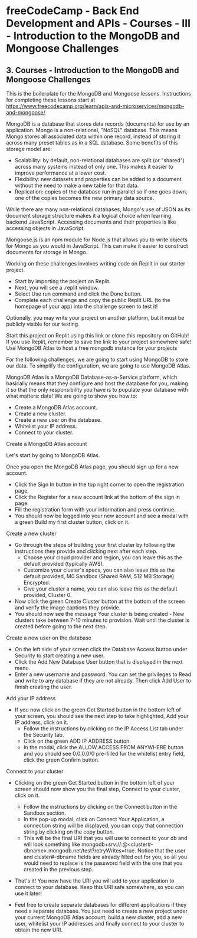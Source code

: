 # freeCodeCamp - Back End Development and APIs - Courses - III - Introduction to the MongoDB and Mongoose Challenges


## 3. Courses - Introduction to the MongoDB and Mongoose Challenges

This is the boilerplate for the MongoDB and Mongoose lessons. Instructions for completing these lessons start at https://www.freecodecamp.org/learn/apis-and-microservices/mongodb-and-mongoose/

MongoDB is a database that stores data records (documents) for use by an application. Mongo is a non-relational, "NoSQL" database. This means Mongo stores all associated data within one record, instead of storing it across many preset tables as in a SQL database. Some benefits of this storage model are:

  *  Scalability: by default, non-relational databases are split (or "shared") across many systems instead of only one. This makes it easier to improve performance at a lower cost.
  *  Flexibility: new datasets and properties can be added to a document without the need to make a new table for that data.
  *  Replication: copies of the database run in parallel so if one goes down, one of the copies becomes the new primary data source.

While there are many non-relational databases, Mongo's use of JSON as its document storage structure makes it a logical choice when learning backend JavaScript. Accessing documents and their properties is like accessing objects in JavaScript.

Mongoose.js is an npm module for Node.js that allows you to write objects for Mongo as you would in JavaScript. This can make it easier to construct documents for storage in Mongo.

Working on these challenges involves writing code on Replit in our starter project.

  *  Start by importing the project on Replit.
  *  Next, you will see a .replit window.
  *  Select Use run command and click the Done button.
  *  Complete each challenge and copy the public Replit URL (to the homepage of your app) into the challenge screen to test it!

Optionally, you may write your project on another platform, but it must be publicly visible for our testing.

Start this project on Replit using this link or clone this repository on GitHub! If you use Replit, remember to save the link to your project somewhere safe!
Use MongoDB Atlas to host a free mongodb instance for your projects

For the following challenges, we are going to start using MongoDB to store our data. To simplify the configuration, we are going to use MongoDB Atlas.

MongoDB Atlas is a MongoDB Database-as-a-Service platform, which basically means that they configure and host the database for you, making it so that the only responsibility you have is to populate your database with what matters: data! We are going to show you how to:

  *  Create a MongoDB Atlas account.
  *  Create a new cluster.
  *  Create a new user on the database.
  *  Whitelist your IP address.
  *  Connect to your cluster.

Create a MongoDB Atlas account

Let's start by going to MongoDB Atlas.

Once you open the MongoDB Atlas page, you should sign up for a new account.

  *  Click the Sign In button in the top right corner to open the registration page.
  *  Click the Register for a new account link at the bottom of the sign in page.
  *  Fill the registration form with your information and press continue.
  *  You should now be logged into your new account and see a modal with a green Build my first cluster button, click on it.

Create a new cluster

  *  Go through the steps of building your first cluster by following the instructions they provide and clicking next after each step.
      *  Choose your cloud provider and region, you can leave this as the default provided (typically AWS).
      *  Customize your cluster's specs, you can also leave this as the default provided, M0 Sandbox (Shared RAM, 512 MB Storage) Encrypted.
      *  Give your cluster a name, you can also leave this as the default provided, Cluster 0.
  *  Now click the green Create Cluster button at the bottom of the screen and verify the image captions they provide.
  *  You should now see the message Your cluster is being created - New clusters take between 7-10 minutes to provision. Wait until the cluster is created before going to the next step.

Create a new user on the database

  *  On the left side of your screen click the Database Access button under Security to start creating a new user.
  *  Click the Add New Database User button that is displayed in the next menu.
  *  Enter a new username and password. You can set the privileges to Read and write to any database if they are not already. Then click Add User to finish creating the user.

Add your IP address

  *  If you now click on the green Get Started button in the bottom left of your screen, you should see the next step to take highlighted, Add your IP address, click on it.
      *  Follow the instructions by clicking on the IP Access List tab under the Security tab.
      *  Click on the green ADD IP ADDRESS button.
      *  In the modal, click the ALLOW ACCESS FROM ANYWHERE button and you should see 0.0.0.0/0 pre-filled for the whitelist entry field, click the green Confirm button.

Connect to your cluster

  *  Clicking on the green Get Started button in the bottom left of your screen should now show you the final step, Connect to your cluster, click on it.
      *  Follow the instructions by clicking on the Connect button in the Sandbox section.
      *  In the pop-up modal, click on Connect Your Application, a connection string will be displayed, you can copy that connection string by clicking on the copy button.
      *  This will be the final URI that you will use to connect to your db and will look something like mongodb+srv://<user>:<password>@<cluster#-dbname>.mongodb.net/test?retryWrites=true. Notice that the user and cluster#-dbname fields are already filled out for you, so all you would need to replace is the password field with the one that you created in the previous step.

  *  That's it! You now have the URI you will add to your application to connect to your database. Keep this URI safe somewhere, so you can use it later!

  *  Feel free to create separate databases for different applications if they need a separate database. You just need to create a new project under your current MongoDB Atlas account, build a new cluster, add a new user, whitelist your IP addresses and finally connect to your cluster to obtain the new URI.

